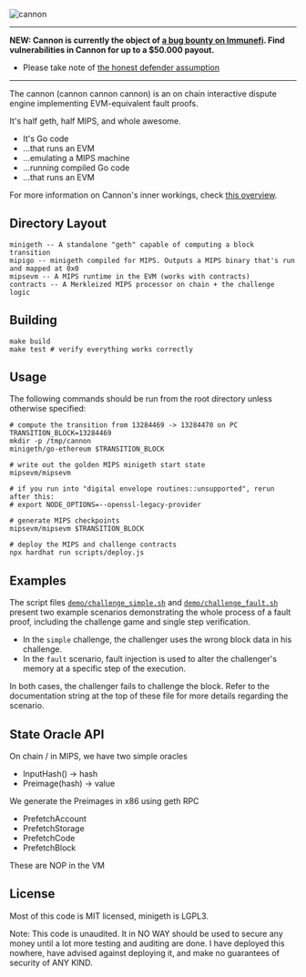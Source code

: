 <!--![cannon](https://upload.wikimedia.org/wikipedia/commons/8/80/Cannon%2C_Château_du_Haut-Koenigsbourg%2C_France.jpg)-->
<!--![cannon](https://cdn1.epicgames.com/ue/product/Featured/SCIFIWEAPONBUNDLE_featured-894x488-83fbc936b6d86edcbbe892b1a6780224.png)-->
<!--![cannon](https://static.wikia.nocookie.net/ageofempires/images/8/80/Bombard_cannon_aoe2DE.png/revision/latest/top-crop/width/360/height/360?cb=20200331021834)-->
![cannon](https://paradacreativa.es/wp-content/uploads/2021/05/Canon-orbital-GTA-01.jpg)

---

**NEW: Cannon is currently the object of [a bug bounty on Immunefi](https://immunefi.com/bounty/optimismcannon/). Find vulnerabilities
in Cannon for up to a $50.000 payout.**

- Please take note of [the honest defender assumption](https://github.com/ethereum-optimism/cannon/issues/63)

---

The cannon (cannon cannon cannon) is an on chain interactive dispute engine implementing EVM-equivalent fault proofs.

It's half geth, half MIPS, and whole awesome.

* It's Go code
* ...that runs an EVM
* ...emulating a MIPS machine
* ...running compiled Go code
* ...that runs an EVM

For more information on Cannon's inner workings, check [this overview][overview].

[overview]: https://github.com/ethereum-optimism/optimistic-specs/wiki/Cannon-Overview

## Directory Layout

```
minigeth -- A standalone "geth" capable of computing a block transition
mipigo -- minigeth compiled for MIPS. Outputs a MIPS binary that's run and mapped at 0x0
mipsevm -- A MIPS runtime in the EVM (works with contracts)
contracts -- A Merkleized MIPS processor on chain + the challenge logic
```

## Building

```
make build
make test # verify everything works correctly
```

## Usage

The following commands should be run from the root directory unless otherwise specified:

```
# compute the transition from 13284469 -> 13284470 on PC
TRANSITION_BLOCK=13284469
mkdir -p /tmp/cannon
minigeth/go-ethereum $TRANSITION_BLOCK

# write out the golden MIPS minigeth start state
mipsevm/mipsevm

# if you run into "digital envelope routines::unsupported", rerun after this:
# export NODE_OPTIONS=--openssl-legacy-provider

# generate MIPS checkpoints
mipsevm/mipsevm $TRANSITION_BLOCK

# deploy the MIPS and challenge contracts
npx hardhat run scripts/deploy.js
```

## Examples

The script files [`demo/challenge_simple.sh`](demo/challenge_simple.sh) and
[`demo/challenge_fault.sh`](demo/challenge_fault.sh) present two example scenarios demonstrating the
whole process of a fault proof, including the challenge game and single step verification.

- In the `simple` challenge, the challenger uses the wrong block data in his challenge.
- In the `fault` scenario, fault injection is used to alter the challenger's memory at a specific
  step of the execution.

In both cases, the challenger fails to challenge the block. Refer to the documentation string at the
top of these file for more details regarding the scenario.

## State Oracle API

On chain / in MIPS, we have two simple oracles

* InputHash() -> hash
* Preimage(hash) -> value

We generate the Preimages in x86 using geth RPC

* PrefetchAccount
* PrefetchStorage
* PrefetchCode
* PrefetchBlock

These are NOP in the VM

## License

Most of this code is MIT licensed, minigeth is LGPL3.

Note: This code is unaudited. It in NO WAY should be used to secure any money until a lot more
testing and auditing are done. I have deployed this nowhere, have advised against deploying it, and
make no guarantees of security of ANY KIND.
